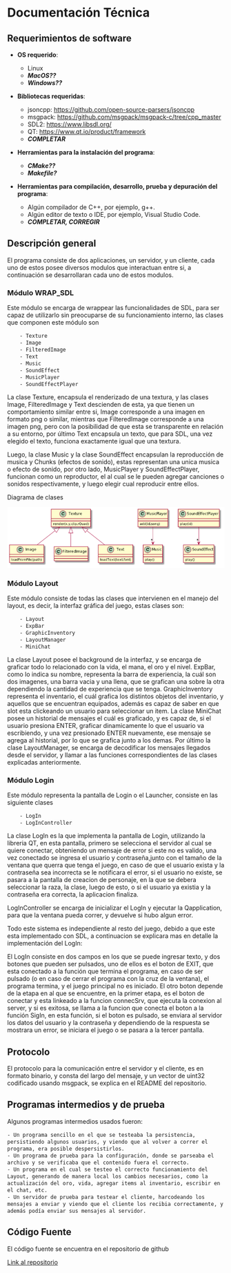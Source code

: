 # Documentación Técnica

## Requerimientos de software

- **OS requerido**:

    - Linux
    - ***MacOS??***
    - ***Windows??***

- **Bibliotecas requeridas**:

    - jsoncpp: https://github.com/open-source-parsers/jsoncpp
    - msgpack: https://github.com/msgpack/msgpack-c/tree/cpp_master
    - SDL2: https://www.libsdl.org/
    - QT: https://www.qt.io/product/framework
    - ***COMPLETAR***

- **Herramientas para la instalación del programa**:

    - ***CMake??***
    - ***Makefile?***

- **Herramientas para compilación, desarrollo, prueba y depuración del programa**:

    - Algún compilador de C++, por ejemplo, g++.
    - Algún editor de texto o IDE, por ejemplo, Visual Studio Code.
    - ***COMPLETAR, CORREGIR***

## Descripción general

El programa consiste de dos aplicaciones, un servidor, y un cliente, cada uno de estos posee diversos modulos que interactuan entre si, a continuación se desarrollaran cada uno de estos modulos.

### Módulo WRAP_SDL

Este módulo se encarga de wrappear las funcionalidades de SDL, para ser capaz de utilizarlo sin preocuparse de su funcionamiento interno, las clases que componen este módulo son

        - Texture
        - Image
        - FilteredImage
        - Text
        - Music
        - SoundEffect
        - MusicPlayer
        - SoundEffectPlayer

La clase Texture, encapsula el renderizado de una textura, y las clases Image, FilteredImage y Text descienden de esta, ya que tienen un comportamiento similar entre si, Image corresponde a una imagen en formato png o similar, mientras que FilteredImage corresponde a una imagen png, pero con la posibilidad de que esta se transparente en relación a su entorno, por último Text encapsula un texto, que para SDL, una vez elegido el texto, funciona exactamente igual que una textura.

Luego, la clase Music y la clase SoundEffect encapsulan la reproducción de musica y Chunks (efectos de sonido), estas representan una unica musica o efecto de sonido, por otro lado, MusicPlayer y SoundEffectPlayer, funcionan como un reproductor, el al cual se le pueden agregar canciones o sonidos respectivamente, y luego elegir cual reproducir entre ellos.

Diagrama de clases

![Diagrama1](img/diagrama_wrap_sdl.png)

### Módulo Layout

Este módulo consiste de todas las clases que intervienen en el manejo del layout, es decir, la interfaz gráfica del juego, estas clases son:

        - Layout
        - ExpBar
        - GraphicInventory
        - LayoutManager
        - MiniChat

La clase Layout posee el background de la interfaz, y se encarga de graficar todo lo relacionado con la vida, el mana, el oro y el nivel.
ExpBar, como lo indica su nombre, representa la barra de experiencia, la cuál son dos imagenes, una barra vacia y una llena, que se grafican una sobre la otra dependiendo la cantidad de experiencia que se tenga.
GraphicInventory representa el inventario, el cuál grafica los distintos objetos del inventario, y aquellos que se encuentran equipados, además es capaz de saber en que slot esta clickeando un usuario para seleccionar un item.
La clase MiniChat posee un historial de mensajes el cuál es graficado, y es capaz de, si el usuario presiona ENTER, graficar dinamicamente lo que el usuario va escribiendo, y una vez presionado ENTER nuevamente, ese mensaje se agrega al historial, por lo que se grafica junto a los demas.
Por último la clase LayoutManager, se encarga de decodificar los mensajes llegados desde el servidor, y llamar a las funciones correspondientes de las clases explicadas anteriormente.

### Módulo Login

Este módulo representa la pantalla de Login o el Launcher, consiste en las siguiente clases

        - LogIn
        - LogInController

La clase LogIn es la que implementa la pantalla de Login, utilizando la libreria QT, en esta pantalla, primero se selecciona el servidor al cual se quiere conectar, obteniendo un mensaje de error si este no es valido, una vez conectado se ingresa el usuario y contraseña,junto con el tamaño de la ventana que querra que tenga el juego, en caso de que el usuario exista y la contraseña sea incorrecta se le notificara el error, si el usuario no existe, se pasara a la pantalla de creacion de personaje, en la que se debera seleccionar la raza, la clase, luego de esto, o si el usuario ya existia y la contraseña era correcta, la aplicacion finaliza.

LogInController se encarga de inicializar el LogIn y ejecutar la Qapplication, para que la ventana pueda correr, y devuelve si hubo algun error.

Todo este sistema es independiente al resto del juego, debido a que este esta implementado con SDL, a continuacion se explicara mas en detalle la implementación del LogIn:

El LogIn consiste en dos campos en los que se puede ingresar texto, y dos botones que pueden ser pulsados, uno de ellos es el boton de EXIT, que esta conectado a la función que termina el programa, en caso de ser pulsado (o en caso de cerrar el programa con la cruz de la ventana), el programa termina, y el juego principal no es iniciado.
El otro boton depende de la etapa en al que se encuentre, en la primer etapa, es el boton de conectar y esta linkeado a la funcion connecSrv, que ejecuta la conexion al server, y si es exitosa, se llama a la funcion que conecta el boton a la función SigIn, en esta función, si el boton es pulsado, se enviara al servidor los datos del usuario y la contraseña y dependiendo de la respuesta se mostrara un error, se iniciara el juego o se pasara a la tercer pantalla.


## Protocolo

El protocolo para la comunicación entre el servidor y el cliente, es en formato binario, y consta del largo del mensaje, y un vector de uint32 codificado usando msgpack, se explica en el README del repositorio.

## Programas intermedios y de prueba

Algunos programas intermedios usados fueron:

    - Un programa sencillo en el que se testeaba la persistencia, persistiendo algunos usuarios, y viendo que al volver a correr el programa, era posible despersistirlos.
    - Un programa de prueba para la configuración, donde se parseaba el archivo y se verificaba que el contenido fuera el correcto.
    - Un programa en el cual se testeo el correcto funcionamiento del Layout, generando de manera local los cambios necesarios, como la actualización del oro, vida, agregar items al inventario, escribir en el chat, etc.
    - Un servidor de prueba para testear el cliente, harcodeando los mensajes a enviar y viendo que el cliente los recibia correctamente, y además podía enviar sus mensajes al servidor.

## Código Fuente

El código fuente se encuentra en el repositorio de github

[Link al repositorio](https://github.com/gianbelinche/Taller-TP-Final)
